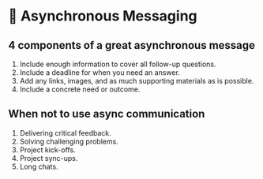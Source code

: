 # 💬 Asynchronous Messaging

## 4 components of a great asynchronous message

1. Include enough information to cover all follow-up questions.
1. Include a deadline for when you need an answer.
1. Add any links, images, and as much supporting materials as is possible.
1. Include a concrete need or outcome.

## When not to use async communication

1. Delivering critical feedback.
1. Solving challenging problems.
1. Project kick-offs.
1. Project sync-ups.
1. Long chats.
